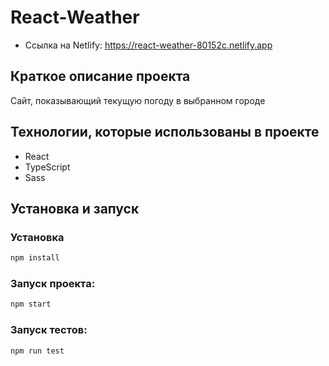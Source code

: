 
# React-Weather

* Ссылка на Netlify: https://react-weather-80152c.netlify.app

## Краткое описание проекта

Сайт, показывающий текущую погоду в выбранном городе

## Технологии, которые использованы в проекте

- React
- TypeScript
- Sass

## Установка и запуск

### Установка

```bash
npm install
```

### Запуск проекта:

```bash
npm start
```

### Запуск тестов:

```bash
npm run test
```
